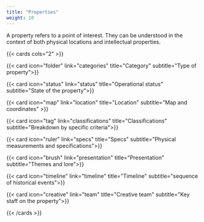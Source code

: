 ```yaml
---
title: "Properties"
weight: 10
---
```


A property refers to a point of interest. They can be understood in the context of both physical locations and intellectual properties.

{{< cards cols="2" >}}

{{< card icon="folder" link="categories"  title="Category" subtitle="Type of property">}}

{{< card icon="status" link="status"  title="Operational status" subtitle="State of the property">}}

{{< card icon="map" link="location"  title="Location" subtitle="Map and coordinates" >}}

{{< card icon="tag" link="classifications"  title="Classifications" subtitle="Breakdown by specific criteria">}}

{{< card icon="ruler" link="specs"  title="Specs" subtitle="Physical measurements and specifications">}}

{{< card icon="brush" link="presentation"  title="Presentation" subtitle="Themes and lore">}}

{{< card  icon="timeline" link="timeline"  title="Timeline" subtitle="sequence of historical events">}}

{{< card icon="creative" link="team"  title="Creative team" subtitle="Key staff on the property">}}

{{< /cards >}}